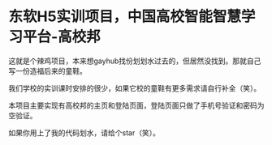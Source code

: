# 东软H5实训项目，中国高校智能智慧学习平台-高校邦

这就是个辣鸡项目，本来想gayhub找份划划水过去的，但居然没找到。那就自己写一份造福后来的童鞋。

我们学校的实训课时安排的很少，如果它校的童鞋有更多需求请自行补全（笑）。

本项目主要实现有高校邦的主页和登陆页面，登陆页面只做了手机号验证和密码为空验证。

如果你用上了我的代码划水，请给个star（笑）。